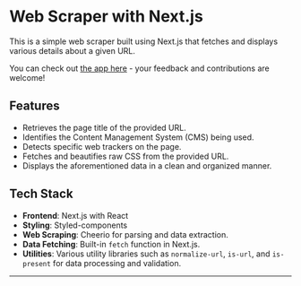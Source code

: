 # Web Scraper with Next.js

This is a simple web scraper built using Next.js that fetches and displays various details about a given URL.

You can check out [the app here](https://scrape.takais.lt) - your feedback and contributions are welcome!

## Features

- Retrieves the page title of the provided URL.
- Identifies the Content Management System (CMS) being used.
- Detects specific web trackers on the page.
- Fetches and beautifies raw CSS from the provided URL.
- Displays the aforementioned data in a clean and organized manner.

## Tech Stack

- **Frontend**: Next.js with React
- **Styling**: Styled-components
- **Web Scraping**: Cheerio for parsing and data extraction.
- **Data Fetching**: Built-in `fetch` function in Next.js.
- **Utilities**: Various utility libraries such as `normalize-url`, `is-url`, and `is-present` for data processing and validation.

---
